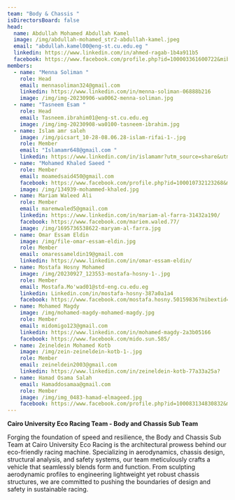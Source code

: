 ```yaml
---
team: "Body & Chassis "
isDirectorsBoard: false
head:
  name: Abdullah Mohamed Abdullah Kamel
  image: /img/abdullah-mohamed_str2-abdullah-kamel.jpeg
  email: "abdullah.kamel00@eng-st.cu.edu.eg "
  linkedin: https://www.linkedin.com/in/ahmed-ragab-1b4a911b5
  facebook: https://www.facebook.com/profile.php?id=100003361600722&mibextid=ZbWKwL
members:
  - name: "Menna Soliman "
    role: Head
    email: mennasoliman324@gmail.com
    linkedin: https://www.linkedin.com/in/menna-soliman-06888b216
    image: /img/img-20230906-wa0062-menna-soliman.jpg
  - name: "Tasneem Esam "
    role: Head
    email: Tasneem.ibrahim01@eng-st.cu.edu.eg
    image: /img/img-20230908-wa0100-tasneem-ibrahim.jpg
  - name: Islam amr saleh
    image: /img/picsart_10-28-08.06.28-islam-rifai-1-.jpg
    role: Member
    email: "Islamamr648@gmail.com "
    linkedin: https://www.linkedin.com/in/islamamr?utm_source=share&utm_campaign=share_via&utm_content=profile&utm_medium=android_app
  - name: "Mohamed Khaled Saeed "
    role: Member
    email: moamedsaid450@gmail.com
    facebook: https://www.facebook.com/profile.php?id=100010732123268&mibextid=aejMdD
    image: /img/134939-mohammed-khaled.jpg
  - name: Mariam Waleed Ali
    role: Member
    email: maremwaled5@gmail.com
    linkedin: https://www.linkedin.com/in/mariam-al-farra-31432a190/
    facebook: https://www.facebook.com/mariem.waled.77/
    image: /img/1695736538622-maryam-al-farra.jpg
  - name: Omar Essam Eldin
    image: /img/file-omar-essam-eldin.jpg
    role: Member
    email: omaressameldin19@gmail.com
    linkedin: https://www.linkedin.com/in/omar-essam-eldin/
  - name: Mostafa Hosny Mohamed
    image: /img/20230927_123553-mostafa-hosny-1-.jpg
    role: Member
    email: Mostafa.Mo'wad01@std-eng.cu.edu.eg
    linkedin: Linkedin.com/in/mostafa-hosny-387a0a1a4
    facebook: https://www.facebook.com/mostafa.hosny.50159836?mibextid=ZbWKwL
  - name: Mohamed Magdy
    image: /img/mohamed-magdy-mohamed-magdy.jpg
    role: Member
    email: midomigo123@gmail.com
    linkedin: https://www.linkedin.com/in/mohamed-magdy-2a3b05166
    facebook: https://www.facebook.com/mido.sun.585/
  - name: Zeineldein Mohamed Kotb
    image: /img/zein-zeineldein-kotb-1-.jpg
    role: Member
    email: zeineldein2003@gmail.com
    linkedin: https://www.linkedin.com/in/zeineldein-kotb-77a33a25a?
  - name: Hamad Osama Salah
    email: Hamaddosamaa@gmail.com
    role: Member
    image: /img/img_0483-hamad-elmageed.jpg
    facebook: https://www.facebook.com/profile.php?id=100083134830832&mibextid=LQQJ4d
---
```

**Cairo University Eco Racing Team - Body and Chassis Sub Team**

Forging the foundation of speed and resilience, the Body and Chassis Sub Team at Cairo University Eco Racing is the architectural prowess behind our eco-friendly racing machine. Specializing in aerodynamics, chassis design, structural analysis, and safety systems, our team meticulously crafts a vehicle that seamlessly blends form and function. From sculpting aerodynamic profiles to engineering lightweight yet robust chassis structures, we are committed to pushing the boundaries of design and safety in sustainable racing.